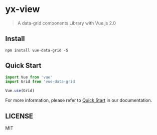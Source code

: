 # yx-view

> A data-grid components Library with Vue.js 2.0



## Install
```shell
npm install vue-data-grid -S
```

## Quick Start
``` javascript
import Vue from 'vue'
import Grid from 'vue-data-grid'

Vue.use(Grid)


```
For more information, please refer to [Quick Start](https://github.com/) in our documentation.

## LICENSE
MIT
